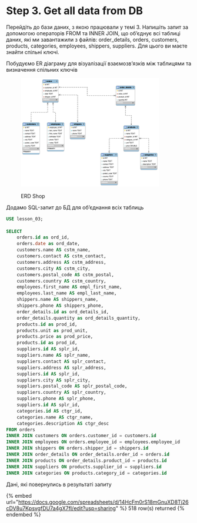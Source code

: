# Step 3. Get all data from DB

Перейдіть до бази даних, з якою працювали у темі 3. Напишіть запит за допомогою операторів FROM та INNER JOIN, що об’єднує всі таблиці даних, які ми завантажили з файлів: order\_details, orders, customers, products, categories, employees, shippers, suppliers. Для цього ви маєте знайти спільні ключі.

Побудуємо ER діаграму для візуалізації взаємозвʼязків між таблицями та визначення спільних ключів

<figure><img src="../.gitbook/assets/ERD_shop.png" alt="" width="375"><figcaption><p>ERD Shop</p></figcaption></figure>

Додамо SQL-запит до БД для об’єднання всіх таблиць&#x20;

```sql
USE lesson_03;

SELECT
    orders.id as ord_id,
    orders.date as ord_date,
    customers.name AS cstm_name,
    customers.contact AS cstm_contact,
    customers.address AS cstm_address,
    customers.city AS cstm_city,
    customers.postal_code AS cstm_postal,
    customers.country AS cstm_country,
    employees.first_name AS empl_first_name,
    employees.last_name AS empl_last_name,
    shippers.name AS shippers_name,
    shippers.phone AS shippers_phone,
    order_details.id as ord_details_id,
    order_details.quantity as ord_details_quantity,
    products.id as prod_id,
    products.unit as prod_unit,
    products.price as prod_price,
    products.id as prod_id,
    suppliers.id AS splr_id,
    suppliers.name AS splr_name,
    suppliers.contact AS splr_contact,
    suppliers.address AS splr_address,
    suppliers.id AS splr_id,
    suppliers.city AS splr_city,
    suppliers.postal_code AS splr_postal_code,
    suppliers.country AS splr_country,
    suppliers.phone AS splr_phone,
    suppliers.id AS splr_id,
    categories.id AS ctgr_id,
    categories.name AS ctgr_name,
    categories.description AS ctgr_desc
FROM orders
INNER JOIN customers ON orders.customer_id = customers.id
INNER JOIN employees ON orders.employee_id = employees.employee_id
INNER JOIN shippers ON orders.shipper_id = shippers.id
INNER JOIN order_details ON order_details.order_id = orders.id
INNER JOIN products ON order_details.product_id = products.id
INNER JOIN suppliers ON products.supplier_id = suppliers.id
INNER JOIN categories ON products.category_id = categories.id
```

Дані, які повернулись в результаті запиту

{% embed url="https://docs.google.com/spreadsheets/d/14HcFm0rS18mGnuXD8Tj26cDV8u7KpsvgfDU7a4gX7fI/edit?usp=sharing" %}
518 row(s) returned
{% endembed %}

